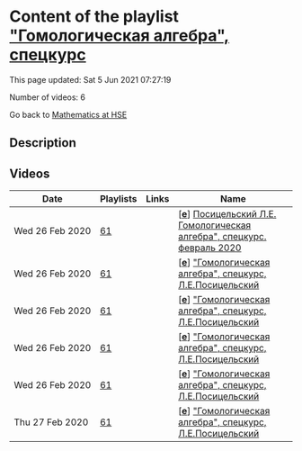 # Content of the playlist ["Гомологическая алгебра", спецкурс](https://youtube.com/playlist?list=PLq3E5oubNNoB1XT592JEW-iq7UIMsWS1M)

This page updated: Sat 5 Jun 2021 07:27:19

Number of videos: 6

Go back to [Mathematics at HSE](./README.md)

## Description



## Videos

|Date|Playlists|Links|Name|
|---|---|---|---|
| Wed&nbsp;26&nbsp;Feb&nbsp;2020 | [61](./playlists/61.md "\"Гомологическая алгебра\", спецкурс") |  | [[**e**](https://studio.youtube.com/video/ngyrtGIZ_ho/edit)] [Посицельский Л.Е. Гомологическая алгебра", спецкурс. февраль 2020](https://youtube.com/watch?v=ngyrtGIZ_ho&list=PLq3E5oubNNoB1XT592JEW-iq7UIMsWS1M "Лекция 2") |
| Wed&nbsp;26&nbsp;Feb&nbsp;2020 | [61](./playlists/61.md "\"Гомологическая алгебра\", спецкурс") |  | [[**e**](https://studio.youtube.com/video/A6T4SIMAbaA/edit)] ["Гомологическая алгебра", спецкурс, Л.Е.Посицельский](https://youtube.com/watch?v=A6T4SIMAbaA&list=PLq3E5oubNNoB1XT592JEW-iq7UIMsWS1M "Лекция 3") |
| Wed&nbsp;26&nbsp;Feb&nbsp;2020 | [61](./playlists/61.md "\"Гомологическая алгебра\", спецкурс") |  | [[**e**](https://studio.youtube.com/video/S_Y0-yGCVOI/edit)] ["Гомологическая алгебра", спецкурс, Л.Е.Посицельский](https://youtube.com/watch?v=S_Y0-yGCVOI&list=PLq3E5oubNNoB1XT592JEW-iq7UIMsWS1M "Лекция 4") |
| Wed&nbsp;26&nbsp;Feb&nbsp;2020 | [61](./playlists/61.md "\"Гомологическая алгебра\", спецкурс") |  | [[**e**](https://studio.youtube.com/video/GeITyQheUV0/edit)] ["Гомологическая алгебра", спецкурс, Л.Е.Посицельский](https://youtube.com/watch?v=GeITyQheUV0&list=PLq3E5oubNNoB1XT592JEW-iq7UIMsWS1M "Лекция 5") |
| Wed&nbsp;26&nbsp;Feb&nbsp;2020 | [61](./playlists/61.md "\"Гомологическая алгебра\", спецкурс") |  | [[**e**](https://studio.youtube.com/video/GLiL3AsGLhI/edit)] ["Гомологическая алгебра", спецкурс, Л.Е.Посицельский](https://youtube.com/watch?v=GLiL3AsGLhI&list=PLq3E5oubNNoB1XT592JEW-iq7UIMsWS1M "Лекция 6") |
| Thu&nbsp;27&nbsp;Feb&nbsp;2020 | [61](./playlists/61.md "\"Гомологическая алгебра\", спецкурс") |  | [[**e**](https://studio.youtube.com/video/3-wK1fkw4hI/edit)] ["Гомологическая алгебра", спецкурс, Л.Е.Посицельский](https://youtube.com/watch?v=3-wK1fkw4hI&list=PLq3E5oubNNoB1XT592JEW-iq7UIMsWS1M "Лекция 7") |
